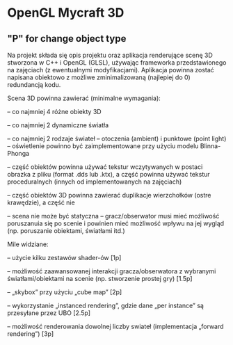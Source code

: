 # OpenGL Mycraft 3D

"P" for change object type
-------------------------------------

Na projekt składa się opis projektu oraz aplikacja renderujące scenę 3D stworzona w C++ i OpenGL (GLSL), używając frameworka przedstawionego na zajęciach (z ewentualnymi modyfikacjami). Aplikacja powinna zostać napisana obiektowo z możliwe zminimalizowaną (najlepiej do 0) redundancją kodu.


Scena 3D powinna zawierać (minimalne wymagania):

– co najmniej 4 różne obiekty 3D

– co najmniej 2 dynamiczne światła

– co najmniej 2 rodzaje świateł – otoczenia (ambient) i punktowe (point light) – oświetlenie powinno być zaimplementowane przy użyciu modelu Blinna-Phonga

– część obiektów powinna używać tekstur wczytywanych w postaci obrazka z pliku (format .dds lub .ktx), a część powinna używać tekstur proceduralnych (innych od implementowanych na zajęciach)

– część obiektów 3D powinna zawierać duplikacje wierzchołków (ostre krawędzie), a część nie

– scena nie może być statyczna – gracz/obserwator musi mieć możliwość poruszanuia się po scenie i powinien mieć możliwość wpływu na jej wygląd (np. poruszanie obiektami, światłami itd.)


Mile widziane:

– użycie kilku zestawów shader-ów [1p]

– możliwość zaawansowanej interakcji gracza/obserwatora z wybranymi światłami/obiektami na scenie (np. stworzenie prostej gry) [1.5p]

– „skybox” przy użyciu „cube map” [2p]

– wykorzystanie „instanced rendering”, gdzie dane „per instance” są przesyłane przez UBO [2.5p]

– możliwość renderowania dowolnej liczby swiateł (implementacja „forward rendering”) [3p]
